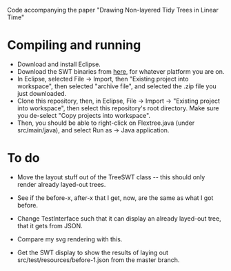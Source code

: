 Code accompanying the paper "Drawing Non-layered Tidy Trees in Linear Time"

# Compiling and running

* Download and install Eclipse.
* Download the SWT binaries from [here](https://www.eclipse.org/swt/), 
  for whatever platform you are on.
* In Eclipse, selected File -> Import, then "Existing project into workspace", then
  selected "archive file", and selected the .zip file you just downloaded.
* Clone this repository, then, in Eclipse, File -> Import -> "Existing project into
  workspace", then select this repository's root directory. Make sure you de-select
  "Copy projects into workspace".
* Then, you should be able to right-click on Flextree.java (under src/main/java),
  and select Run as -> Java application.


# To do

* Move the layout stuff out of the TreeSWT class -- this should only render 
  already layed-out trees.



* See if the before-x, after-x that I get, now, are the same as what I got before.

* Change TestInterface such that it can display an already layed-out tree, that
  it gets from JSON.

* Compare my svg rendering with this.

* Get the SWT display to show the results of laying out src/test/resources/before-1.json
  from the master branch.


